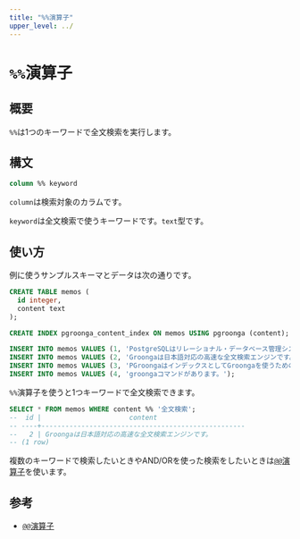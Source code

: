```yaml
---
title: "%%演算子"
upper_level: ../
---
```


# `%%`演算子

## 概要

`%%`は1つのキーワードで全文検索を実行します。

## 構文

```sql
column %% keyword
```

`column`は検索対象のカラムです。

`keyword`は全文検索で使うキーワードです。`text`型です。

## 使い方

例に使うサンプルスキーマとデータは次の通りです。

```sql
CREATE TABLE memos (
  id integer,
  content text
);

CREATE INDEX pgroonga_content_index ON memos USING pgroonga (content);
```

```sql
INSERT INTO memos VALUES (1, 'PostgreSQLはリレーショナル・データベース管理システムです。');
INSERT INTO memos VALUES (2, 'Groongaは日本語対応の高速な全文検索エンジンです。');
INSERT INTO memos VALUES (3, 'PGroongaはインデックスとしてGroongaを使うためのPostgreSQLの拡張機能です。');
INSERT INTO memos VALUES (4, 'groongaコマンドがあります。');
```

`%%`演算子を使うと1つキーワードで全文検索できます。

```sql
SELECT * FROM memos WHERE content %% '全文検索';
--  id |                      content
-- ----+---------------------------------------------------
--   2 | Groongaは日本語対応の高速な全文検索エンジンです。
-- (1 row)
```

複数のキーワードで検索したいときやAND/ORを使った検索をしたいときは[`@@`演算子](query.html)を使います。

## 参考

  * [`@@`演算子](query.html)
